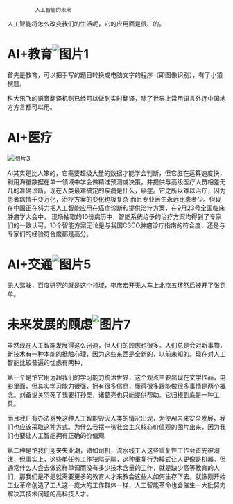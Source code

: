 
             人工智能的未来

人工智能将怎么改变我们的生活呢，它的应用面是很广的。

# AI+教育![图片1](C:\Users\江泽进\Desktop\图片1.jpg)

首先是教育，可以把手写的题目转换成电脑文字的程序（即图像识别），有了小猿搜题。

科大讯飞的语音翻译机则已经可以做到实时翻译，除了世界上常用语言外连中国地方方言都可以用。

# AI+医疗

![图片3](C:\Users\江泽进\Desktop\图片3.jpg)

​       AI其实是比人笨的，它需要超级大量的数据才能学会判断，但它胜在运算速度快，利用海量数据在单一领域中学会做精准预测或决策，并提供与高级医疗人员相差无几的准确诊断。现在人类最难搞定的疾病是什么，癌症。它之所以难以治疗，因为患者病情千变万化，治疗方案的变化也极复杂 而且专业医生永远比患者少。但现在中国正在努力把人工智能应用在癌症诊断和提供治疗方案，在9月23号全国临床肿瘤学大会中， 现场抽取的10份病历中，智能系统给予的治疗方案均得到了专家们的一致认可，10个智能方案无论是与我国CSCO肿瘤诊疗指南的符合度、还是与专家们的经验符合度都是高分。

# AI+交通![图片5](C:\Users\江泽进\Desktop\图片5.jpg)

无人驾驶，百度研究的就是这个领域，李彦宏开无人车上北京五环然后被开了张罚单。

# 未来发展的顾虑![图片7](C:\Users\江泽进\Desktop\图片7.jpg)

虽然现在人工智能发展得这么迅速，但人们的顾虑也很多。人们总是会对新事物，新技术有一种本能的抵触心理，因为这些东西是全新的，以前未知的。现在对人工智能比较普遍的忧虑有两种，

第一个是怕它用远超我们的学习能力统治世界，这个观点主要出现在文学作品，电影里面，但其实学习能力很强，拥有很多信息，懂得很多跟能做很多事情是两个概念。刘备说关羽死了我要打孙吴，诸葛亮也只能提供帮助。它归根到底是一种工具。

而且我们有办法避免这种人工智能毁灭人类的情况出现，为使AI未来安全发展，我们也应该采取这种方式。为什么我摆一张社会主义核心价值观的图片出来，因为我们也要让人工智能拥有正确的价值观

第二种是怕我们迎来失业潮，诸如司机，流水线工人这些重复性工作会首先被淘汰，但事实上，这些单任务工作狭隘无聊，这种重复行为模式让人更像是机器。但通常什么人会去做这样单调而没有多少技术含量的工作，就是缺少高等教育的人们，那我们是不是就需要更多的教育人才来教会这些人如何生存下去。就像刚开始工业革命创造了工人这一庞大的工作群体一样，人工智能革命也会催生一大批努力解决其技术问题的高科技人才。

​    

